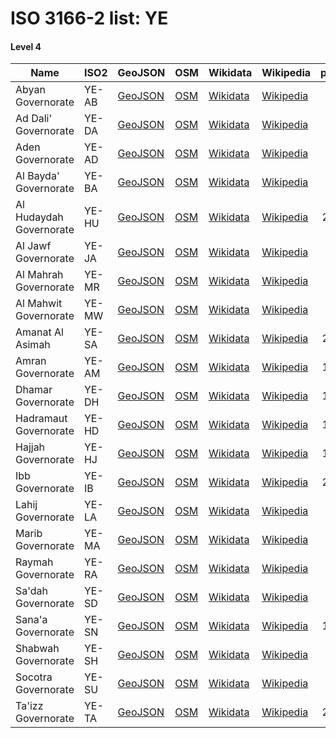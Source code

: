 # ISO 3166-2 list: YE


#### Level 4
Name | ISO2 | GeoJSON | OSM | Wikidata | Wikipedia | population 
--- | --- | --- | --- | --- | --- | --: 
Abyan Governorate | YE-AB | [GeoJSON](../../geojson/high/iso2/YE/YE-AB.geojson) | [OSM](https://www.openstreetmap.org/relation/383898) | [Wikidata](https://www.wikidata.org/wiki/Q241774) | [Wikipedia](http://en.wikipedia.org/wiki/ar%3A%D8%A3%D8%A8%D9%8A%D9%86%20%28%D9%85%D8%AD%D8%A7%D9%81%D8%B8%D8%A9%29) | 534,000
Ad Dali' Governorate | YE-DA | [GeoJSON](../../geojson/high/iso2/YE/YE-DA.geojson) | [OSM](https://www.openstreetmap.org/relation/383902) | [Wikidata](https://www.wikidata.org/wiki/Q328187) | [Wikipedia](http://en.wikipedia.org/wiki/ar%3A%D8%A7%D9%84%D8%B6%D8%A7%D9%84%D8%B9%20%28%D9%85%D8%AD%D8%A7%D9%81%D8%B8%D8%A9%29) | 654,000
Aden Governorate | YE-AD | [GeoJSON](../../geojson/high/iso2/YE/YE-AD.geojson) | [OSM](https://www.openstreetmap.org/relation/383893) | [Wikidata](https://www.wikidata.org/wiki/Q275729) | [Wikipedia](http://en.wikipedia.org/wiki/ar%3A%D8%B9%D8%AF%D9%86%20%28%D9%85%D8%AD%D8%A7%D9%81%D8%B8%D8%A9%29) | 835,000
Al Bayda' Governorate | YE-BA | [GeoJSON](../../geojson/high/iso2/YE/YE-BA.geojson) | [OSM](https://www.openstreetmap.org/relation/383901) | [Wikidata](https://www.wikidata.org/wiki/Q221212) | [Wikipedia](http://en.wikipedia.org/wiki/ar%3A%D8%A7%D9%84%D8%A8%D9%8A%D8%B6%D8%A7%D8%A1%20%28%D8%A7%D9%84%D9%8A%D9%85%D9%86%29) | 714,000
Al Hudaydah Governorate | YE-HU | [GeoJSON](../../geojson/high/iso2/YE/YE-HU.geojson) | [OSM](https://www.openstreetmap.org/relation/383894) | [Wikidata](https://www.wikidata.org/wiki/Q275755) | [Wikipedia](http://en.wikipedia.org/wiki/ar%3A%D8%A7%D9%84%D8%AD%D8%AF%D9%8A%D8%AF%D8%A9%20%28%D9%85%D8%AD%D8%A7%D9%81%D8%B8%D8%A9%29) | 2,917,000
Al Jawf Governorate | YE-JA | [GeoJSON](../../geojson/high/iso2/YE/YE-JA.geojson) | [OSM](https://www.openstreetmap.org/relation/383899) | [Wikidata](https://www.wikidata.org/wiki/Q328128) | [Wikipedia](http://en.wikipedia.org/wiki/ar%3A%D8%A7%D9%84%D8%AC%D9%88%D9%81%20%28%D9%85%D8%AD%D8%A7%D9%81%D8%B8%D8%A9%29) | 552,000
Al Mahrah Governorate | YE-MR | [GeoJSON](../../geojson/high/iso2/YE/YE-MR.geojson) | [OSM](https://www.openstreetmap.org/relation/383908) | [Wikidata](https://www.wikidata.org/wiki/Q275752) | [Wikipedia](http://en.wikipedia.org/wiki/ar%3A%D9%85%D8%AD%D8%A7%D9%81%D8%B8%D8%A9%20%D8%A7%D9%84%D9%85%D9%87%D8%B1%D8%A9) | 133,000
Al Mahwit Governorate | YE-MW | [GeoJSON](../../geojson/high/iso2/YE/YE-MW.geojson) | [OSM](https://www.openstreetmap.org/relation/383903) | [Wikidata](https://www.wikidata.org/wiki/Q388280) | [Wikipedia](http://en.wikipedia.org/wiki/ar%3A%D8%A7%D9%84%D9%85%D8%AD%D9%88%D9%8A%D8%AA%20%28%D9%85%D8%AD%D8%A7%D9%81%D8%B8%D8%A9%29) | 643,000
Amanat Al Asimah | YE-SA | [GeoJSON](../../geojson/high/iso2/YE/YE-SA.geojson) | [OSM](https://www.openstreetmap.org/relation/8894341) | [Wikidata](https://www.wikidata.org/wiki/Q2471) | [Wikipedia](http://en.wikipedia.org/wiki/ar%3A%D8%B5%D9%86%D8%B9%D8%A7%D8%A1) | 2,957,000
Amran Governorate | YE-AM | [GeoJSON](../../geojson/high/iso2/YE/YE-AM.geojson) | [OSM](https://www.openstreetmap.org/relation/383907) | [Wikidata](https://www.wikidata.org/wiki/Q275720) | [Wikipedia](http://en.wikipedia.org/wiki/ar%3A%D8%B9%D9%85%D8%B1%D8%A7%D9%86%20%28%D9%85%D8%AD%D8%A7%D9%81%D8%B8%D8%A9%29) | 1,013,000
Dhamar Governorate | YE-DH | [GeoJSON](../../geojson/high/iso2/YE/YE-DH.geojson) | [OSM](https://www.openstreetmap.org/relation/383906) | [Wikidata](https://www.wikidata.org/wiki/Q328193) | [Wikipedia](http://en.wikipedia.org/wiki/ar%3A%D8%B0%D9%85%D8%A7%D8%B1%20%28%D9%85%D8%AD%D8%A7%D9%81%D8%B8%D8%A9%29) | 1,761,000
Hadramaut Governorate | YE-HD | [GeoJSON](../../geojson/high/iso2/YE/YE-HD.geojson) | [OSM](https://www.openstreetmap.org/relation/383897) | [Wikidata](https://www.wikidata.org/wiki/Q241135) | [Wikipedia](http://en.wikipedia.org/wiki/ar%3A%D8%AD%D8%B6%D8%B1%D9%85%D9%88%D8%AA%20%28%D9%85%D8%AD%D8%A7%D9%81%D8%B8%D8%A9%29) | 1,368,000
Hajjah Governorate | YE-HJ | [GeoJSON](../../geojson/high/iso2/YE/YE-HJ.geojson) | [OSM](https://www.openstreetmap.org/relation/383905) | [Wikidata](https://www.wikidata.org/wiki/Q328158) | [Wikipedia](http://en.wikipedia.org/wiki/ar%3A%D8%AD%D8%AC%D8%A9%20%28%D9%85%D8%AD%D8%A7%D9%81%D8%B8%D8%A9%29) | 1,959,000
Ibb Governorate | YE-IB | [GeoJSON](../../geojson/high/iso2/YE/YE-IB.geojson) | [OSM](https://www.openstreetmap.org/relation/383900) | [Wikidata](https://www.wikidata.org/wiki/Q388274) | [Wikipedia](http://en.wikipedia.org/wiki/ar%3A%D8%A5%D8%A8%20%28%D9%85%D8%AD%D8%A7%D9%81%D8%B8%D8%A9%29) | 2,659,000
Lahij Governorate | YE-LA | [GeoJSON](../../geojson/high/iso2/YE/YE-LA.geojson) | [OSM](https://www.openstreetmap.org/relation/383892) | [Wikidata](https://www.wikidata.org/wiki/Q388318) | [Wikipedia](http://en.wikipedia.org/wiki/ar%3A%D9%84%D8%AD%D8%AC%20%28%D9%85%D8%AD%D8%A7%D9%81%D8%B8%D8%A9%29) | 917,000
Marib Governorate | YE-MA | [GeoJSON](../../geojson/high/iso2/YE/YE-MA.geojson) | [OSM](https://www.openstreetmap.org/relation/383909) | [Wikidata](https://www.wikidata.org/wiki/Q498465) | [Wikipedia](http://en.wikipedia.org/wiki/ar%3A%D9%85%D8%A3%D8%B1%D8%A8%20%28%D9%85%D8%AD%D8%A7%D9%81%D8%B8%D8%A9%29) | 306,000
Raymah Governorate | YE-RA | [GeoJSON](../../geojson/high/iso2/YE/YE-RA.geojson) | [OSM](https://www.openstreetmap.org/relation/383910) | [Wikidata](https://www.wikidata.org/wiki/Q475033) | [Wikipedia](http://en.wikipedia.org/wiki/ar%3A%D8%B1%D9%8A%D9%85%D9%87%20%28%D9%85%D8%AD%D8%A7%D9%81%D8%B8%D9%87%29) | 521,000
Sa'dah Governorate | YE-SD | [GeoJSON](../../geojson/high/iso2/YE/YE-SD.geojson) | [OSM](https://www.openstreetmap.org/relation/383904) | [Wikidata](https://www.wikidata.org/wiki/Q275732) | [Wikipedia](http://en.wikipedia.org/wiki/ar%3A%D8%B5%D8%B9%D8%AF%D8%A9%20%28%D9%85%D8%AD%D8%A7%D9%81%D8%B8%D8%A9%29) | 976,000
Sana'a Governorate | YE-SN | [GeoJSON](../../geojson/high/iso2/YE/YE-SN.geojson) | [OSM](https://www.openstreetmap.org/relation/383891) | [Wikidata](https://www.wikidata.org/wiki/Q388291) | [Wikipedia](http://en.wikipedia.org/wiki/ar%3A%D8%B5%D9%86%D8%B9%D8%A7%D8%A1%20%28%D9%85%D8%AD%D8%A7%D9%81%D8%B8%D8%A9%29) | 1,095,000
Shabwah Governorate | YE-SH | [GeoJSON](../../geojson/high/iso2/YE/YE-SH.geojson) | [OSM](https://www.openstreetmap.org/relation/383896) | [Wikidata](https://www.wikidata.org/wiki/Q328180) | [Wikipedia](http://en.wikipedia.org/wiki/ar%3A%D8%B4%D8%A8%D9%88%D8%A9%20%28%D9%85%D8%AD%D8%A7%D9%81%D8%B8%D8%A9%29) | 591,000
Socotra Governorate | YE-SU | [GeoJSON](../../geojson/high/iso2/YE/YE-SU.geojson) | [OSM](https://www.openstreetmap.org/relation/5486640) | [Wikidata](https://www.wikidata.org/wiki/Q15728745) | [Wikipedia](http://en.wikipedia.org/wiki/en%3ASocotra%20Governorate) | 59,293
Ta'izz Governorate | YE-TA | [GeoJSON](../../geojson/high/iso2/YE/YE-TA.geojson) | [OSM](https://www.openstreetmap.org/relation/383895) | [Wikidata](https://www.wikidata.org/wiki/Q388330) | [Wikipedia](http://en.wikipedia.org/wiki/ar%3A%D8%AA%D8%B9%D8%B2%20%28%D9%85%D8%AD%D8%A7%D9%81%D8%B8%D8%A9%29) | 2,984,000
